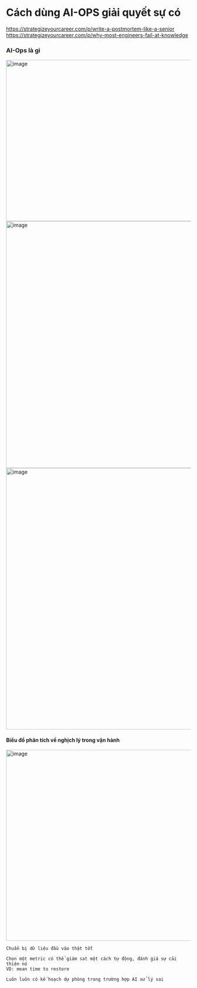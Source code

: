 # Cách dùng AI-OPS giải quyết sự có

https://strategizeyourcareer.com/p/write-a-postmortem-like-a-senior
https://strategizeyourcareer.com/p/why-most-engineers-fail-at-knowledge

### AI-Ops là gì 

<img width="965" height="439" alt="image" src="https://github.com/user-attachments/assets/01f53c0f-9e27-47bb-a703-40e993324ccf" />

<img width="1035" height="672" alt="image" src="https://github.com/user-attachments/assets/1ec0c783-bc33-4bf9-b73e-36cc71298e98" />

<img width="1217" height="712" alt="image" src="https://github.com/user-attachments/assets/99375e3f-835c-481d-824f-62e0d667b55f" />

#### Biểu đồ phân tích về nghịch lý trong vận hành
<img width="1325" height="520" alt="image" src="https://github.com/user-attachments/assets/fe88f9d3-0f9f-4de0-85ef-23911f1cd057" />

```
Chuẩn bị dữ liệu đầu vào thật tốt

Chọn một metric có thể giám sat một cách tự động, đánh giá sự cải thiện nó
VD: mean time to restore

Luôn luôn có kế hoạch dự phòng trong trường hợp AI xử lý sai 
```
